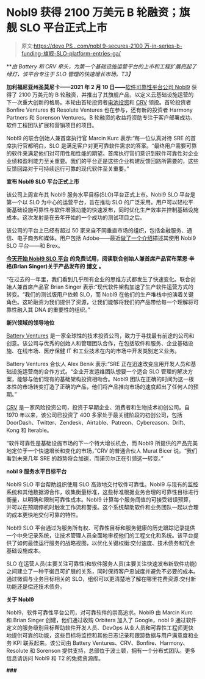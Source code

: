 # Nobl9 获得 2100 万美元 B 轮融资；旗舰 SLO 平台正式上市

> 原文:[https://devo PS . com/nobl 9-secures-2100 万-in-series-b-funding-旗舰-SLO-platform-entries-ga/](https://devops.com/nobl9-secures-21-million-in-series-b-funding-flagship-slo-platform-enters-ga/)

***由 Battery 和 CRV 牵头，为第一个基础设施运营平台的上市和工程扩展亮起了绿灯，该平台专注于 SLO 管理的快速增长市场。*T3】**

**加利福尼亚州圣莫尼卡——2021 年 2 月 10 日——**[软件可靠性平台公司 Nobl9](http://www.nobl9.com/) 获得了 2100 万美元的 B 轮融资，并推出了其旗舰产品，以定义云基础设施运营的下一次重大创新的格局。本轮由首轮投资者[电池投资](https://www.battery.com/)和 [CRV](https://crv.com/) 领投。首轮投资者 Bonfire Ventures 和 Resolute Ventures 也在参与，还有新的投资者 Harmony Partners 和 Sorenson Ventures。B 轮融资的收益将资助专注于客户部署成功、软件工程团队扩展和营销项目的项目。

Nobl9 的联合创始人兼首席执行官 Marcin Kurc 表示:“每一位认真对待 SRE 的首席执行官都明白，SLO 是满足客户对更可靠软件需求的答案。“最终用户需要可靠的软件来满足他们对可用性和性能的期望。首席执行官们意识到软件可靠性对企业业绩和盈利能力至关重要。我们的平台正是这些企业构建反馈回路所需要的，这些反馈回路对于可持续运行可靠的现代软件至关重要。”

**宣布 Nobl9 SLO 平台正式上市**

该公司上周宣布其 Nobl9 服务水平目标(SLO)平台正式上市。Nobl9 SLO 平台是第一个以 SLO 为中心的运营平台，旨在推动 SLO 的广泛采用。用户可以轻松平衡基础设施可靠性与软件增强功能的快速发布，同时优化生产效率并控制基础设施成本。这次发射是在去年开始的一个成功的测试项目之后。

该公司的平台上已经有超过 50 家来自不同垂直市场的组织，包括金融服务、通信、电子商务和媒体。用户包括 Adobe——最近[做了一个介绍](https://www.youtube.com/watch?v=rJAyG9tzvSU)描述其使用 Nobl9 SLO 平台——和 Brex。

[**今天开始 Nobl9 SLO 平台**](https://nobl9.com/platform/) **的免费试用，阅读联合创始人兼首席产品官布莱恩·辛格(Brian Singer)关于产品发布的** [**博文**](https://nobl9.com/resources/launching-the-nobl9-slo-platform-today/) **。**

“在过去的一年里，我们看到几乎所有企业的思维方式都发生了快速变化。联合创始人兼首席产品官 Brian Singer 表示:“现代软件架构加速了生产软件运营方式的转变。“我们的测试版用户依赖 SLO，而 Nobl9 在他们的生产堆栈中扮演着关键角色。这轮融资为我们提供了资源，让我们能够将我们的产品带给每一个理解将可靠性融入其 DNA 的重要性的组织。”

**新兴领域的领导地位**

[Battery Ventures](https://www.battery.com/) 是一家全球性的技术投资公司，致力于寻找最有前途的公司和创意。该公司与优秀的创始人和管理团队合作，在包括软件和服务、企业基础设施、在线市场、医疗保健 IT 和工业技术在内的市场中开发类别定义业务。

Battery Ventures 合伙人 Alex Benik 表示:“SRE 正在迅速改变应用开发人员和基础设施运营商的合作方式。“企业开发运维团队想要一个适合 SLO 管理的解决方案，能够与他们现有的基础架构投资相吻合。Nobl9 团队在正确的时间为这一根本性的市场转变打造了正确的产品，他们将产品推向市场的速度超出了任何人的预期。”

[CRV](https://crv.com/) 是一家风险投资公司，投资于早期企业、消费者和生物技术初创公司。自 1970 年以来，该公司已投资了 400 多家处于最关键阶段的初创公司，包括 DoorDash、Twitter、Zendesk、Airtable、Patreon、Cybereason、Drift、Kong 和 Iterable。

“软件可靠性是基础设施市场的下一个特大增长机会，而 Nobl9 所提供的产品完美地定位于一个快速增长和变化的市场，”CRV 的普通合伙人 Murat Bicer 说。“我们看到未来几年 SRE 的趋势将会加速，而诺贝尔正在引领这一转变。”

**nobl 9 服务水平目标平台**

Nobl9 SLO 平台帮助组织使用 SLO 高效地交付软件可靠性。Nobl9 与现有的监控系统和其他数据源合作，收集衡量标准，这些标准根据业务合理的可靠性目标进行衡量，以明确和限制可靠性成本。Nobl9 计算每个服务阈值的可接受错误预算，并可以在预期停机时触发工作流和警报。这个系统帮助软件和业务团队一起以合理的成本更快地交付可靠的特性。

Nobl9 SLO 平台通过为服务所有权、可靠性目标和服务健康的历史跟踪记录提供一个中央记录系统，让技术管理人员全面地审视他们的工程文化和系统。该平台提供了如何最佳运行服务的战略视图，以优化关键权衡:交付速度、技术债务和冗余基础设施成本。

SLO 在运营人员(主要关注可靠性)和软件服务人员(主要关注快速发布新软件功能)之间建立了一种平衡且可扩展的关系，同时保持客户忠诚度并避免不必要的成本。通过微调与业务目标相关的 SLO，组织可以更清楚地了解在哪里花费资源:交付新功能还是偿还技术债务。

**关于 Nobl9**

Nobl9，软件可靠性平台公司，对可靠软件的崇高追求。Nobl9 由 Marcin Kurc 和 Brian Singer 创建，他们通过收购 Orbitera 加入了 Google，nobl 9 通过软件定义的服务级别目标帮助软件开发人员、DevOps 从业人员和可靠性工程师更快地提供可靠的功能，这些目标将监控和其他日志记录和跟踪数据与用户满意度和业务 KPI 联系起来。该公司由 Battery Ventures、CRV、Bonfire、Harmony、Resolute 和 Sorenson 提供支持，总部位于波士顿，拥有一个分布式团队。更多信息请访问 Nobl9 和 T2 的免费资源库。

**###**